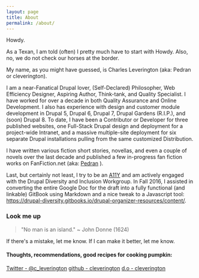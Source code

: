 ```yaml
---
layout: page
title: About
permalink: /about/
---
```


Howdy.

As a Texan, I am told (often) I pretty much have to start with Howdy. Also, no, we do not check our horses at the border.

My name, as you might have guessed, is Charles Leverington (aka: Pedran or cleverington).

I am a near-Fanatical Drupal lover, (Self-Declared) Philosopher, Web Efficiency Designer, Aspiring Author, Think-tank, and Quality Specialist. I have worked for over a decade in both Quality Assurance and Online Development. I also has experience with design and customer module development in Drupal 5, Drupal 6, Drupal 7, Drupal Gardens (R.I.P.), and (soon) Drupal 8. To date, I have been a Contributor or Developer for three published websites, one Full-Stack Drupal design and deployment for a project-wide Intranet, and a massive multiple-site deployment for six separate Drupal installations pulling from the same customized Distribution.

I have written various fiction short stories, novellas, and even a couple of novels over the last decade and published a few in-progress fan fiction works on FanFiction.net \(aka: [Pedran](https://www.fanfiction.net/u/164598/Pedran "Pedran's FanFiction Pad") \).

Last, but certainly not least, I try to be an [A11Y](http://a11yproject.com/ "A11Y") and am actively engaged with the Drupal Diversity and Inclusion Workgroup. In Fall 2016, I assisted in converting the entire Google Doc for the draft into a fully functional (and linkable) GitBook using Markdown and a nice tweak to a Javascript tool: https://drupal-diversity.gitbooks.io/drupal-organizer-resources/content/. 

### Look me up

> "No man is an island." ~ John Donne \(1624\)

If there's a mistake, let me know.
If I can make it better, let me know.

#### Thoughts, recommendations, good recipes for cooking pumpkin:

[Twitter - @c_leverington](https://twitter.com/c_leverington)
[github - cleverington](https://github.com/cleverington/n00b-drupal-development)
[d.o - cleverington](https://www.drupal.org/u/cleverington)

